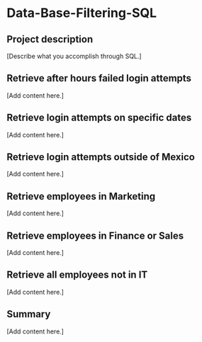 # Data-Base-Filtering-SQL

## Project description
[Describe what you accomplish through SQL.]

## Retrieve after hours failed login attempts
[Add content here.]

## Retrieve login attempts on specific dates
[Add content here.]

## Retrieve login attempts outside of Mexico
[Add content here.]

## Retrieve employees in Marketing
[Add content here.]

## Retrieve employees in Finance or Sales
[Add content here.]

## Retrieve all employees not in IT
[Add content here.]

## Summary
[Add content here.]
